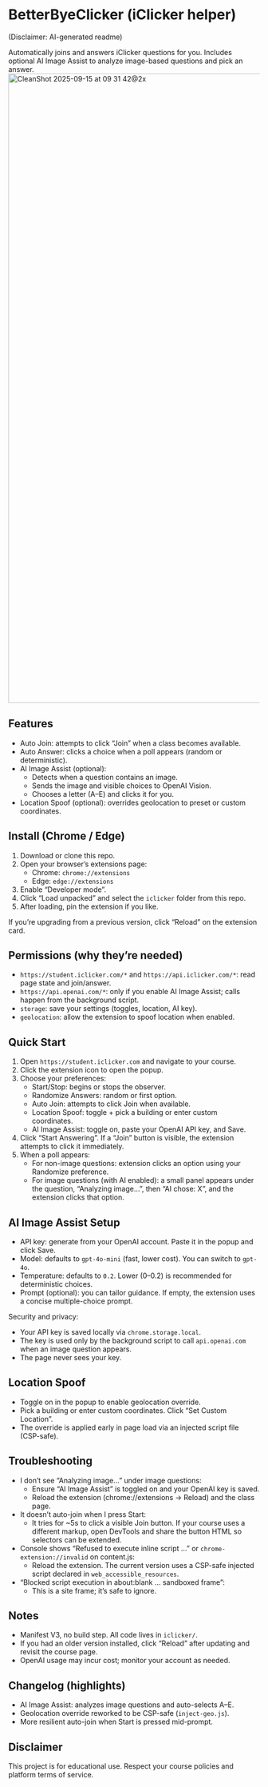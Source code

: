 # BetterByeClicker (iClicker helper)
(Disclaimer: AI-generated readme)

Automatically joins and answers iClicker questions for you. Includes optional AI Image Assist to analyze image-based questions and pick an answer.
<img width="760" height="1260" alt="CleanShot 2025-09-15 at 09 31 42@2x" src="https://github.com/user-attachments/assets/02a67ed7-4198-48db-998c-e678b4a4739f" />

## Features
- Auto Join: attempts to click “Join” when a class becomes available.
- Auto Answer: clicks a choice when a poll appears (random or deterministic).
- AI Image Assist (optional):
  - Detects when a question contains an image.
  - Sends the image and visible choices to OpenAI Vision.
  - Chooses a letter (A–E) and clicks it for you.
- Location Spoof (optional): overrides geolocation to preset or custom coordinates.

## Install (Chrome / Edge)
1. Download or clone this repo.
2. Open your browser’s extensions page:
   - Chrome: `chrome://extensions`
   - Edge: `edge://extensions`
3. Enable “Developer mode”.
4. Click “Load unpacked” and select the `iclicker` folder from this repo.
5. After loading, pin the extension if you like.

If you’re upgrading from a previous version, click “Reload” on the extension card.

## Permissions (why they’re needed)
- `https://student.iclicker.com/*` and `https://api.iclicker.com/*`: read page state and join/answer.
- `https://api.openai.com/*`: only if you enable AI Image Assist; calls happen from the background script.
- `storage`: save your settings (toggles, location, AI key).
- `geolocation`: allow the extension to spoof location when enabled.

## Quick Start
1. Open `https://student.iclicker.com` and navigate to your course.
2. Click the extension icon to open the popup.
3. Choose your preferences:
   - Start/Stop: begins or stops the observer.
   - Randomize Answers: random or first option.
   - Auto Join: attempts to click Join when available.
   - Location Spoof: toggle + pick a building or enter custom coordinates.
   - AI Image Assist: toggle on, paste your OpenAI API key, and Save.
4. Click “Start Answering”. If a “Join” button is visible, the extension attempts to click it immediately.
5. When a poll appears:
   - For non-image questions: extension clicks an option using your Randomize preference.
   - For image questions (with AI enabled): a small panel appears under the question, “Analyzing image…”, then “AI chose: X”, and the extension clicks that option.

## AI Image Assist Setup
- API key: generate from your OpenAI account. Paste it in the popup and click Save.
- Model: defaults to `gpt-4o-mini` (fast, lower cost). You can switch to `gpt-4o`.
- Temperature: defaults to `0.2`. Lower (0–0.2) is recommended for deterministic choices.
- Prompt (optional): you can tailor guidance. If empty, the extension uses a concise multiple-choice prompt.

Security and privacy:
- Your API key is saved locally via `chrome.storage.local`.
- The key is used only by the background script to call `api.openai.com` when an image question appears.
- The page never sees your key.

## Location Spoof
- Toggle on in the popup to enable geolocation override.
- Pick a building or enter custom coordinates. Click “Set Custom Location”.
- The override is applied early in page load via an injected script file (CSP-safe).

## Troubleshooting
- I don’t see “Analyzing image…” under image questions:
  - Ensure “AI Image Assist” is toggled on and your OpenAI key is saved.
  - Reload the extension (chrome://extensions → Reload) and the class page.
- It doesn’t auto-join when I press Start:
  - It tries for ~5s to click a visible Join button. If your course uses a different markup, open DevTools and share the button HTML so selectors can be extended.
- Console shows “Refused to execute inline script …” or `chrome-extension://invalid` on content.js:
  - Reload the extension. The current version uses a CSP-safe injected script declared in `web_accessible_resources`.
- “Blocked script execution in about:blank … sandboxed frame”:
  - This is a site frame; it’s safe to ignore.

## Notes
- Manifest V3, no build step. All code lives in `iclicker/`.
- If you had an older version installed, click “Reload” after updating and revisit the course page.
- OpenAI usage may incur cost; monitor your account as needed.

## Changelog (highlights)
- AI Image Assist: analyzes image questions and auto-selects A–E.
- Geolocation override reworked to be CSP-safe (`inject-geo.js`).
- More resilient auto-join when Start is pressed mid-prompt.

## Disclaimer
This project is for educational use. Respect your course policies and platform terms of service.

